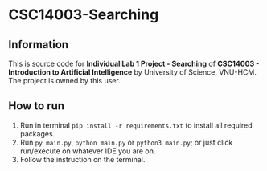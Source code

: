 # CSC14003-Searching

## Information
This is source code for **Individual Lab 1 Project - Searching** of **CSC14003 - Introduction to Artificial Intelligence** by University of Science, VNU-HCM.
The project is owned by this user.
 
## How to run
1. Run in terminal `pip install -r requirements.txt` to install all required packages.
2. Run `py main.py`, `python main.py` or `python3 main.py`; or just click run/execute on whatever IDE you are on.
3. Follow the instruction on the terminal.